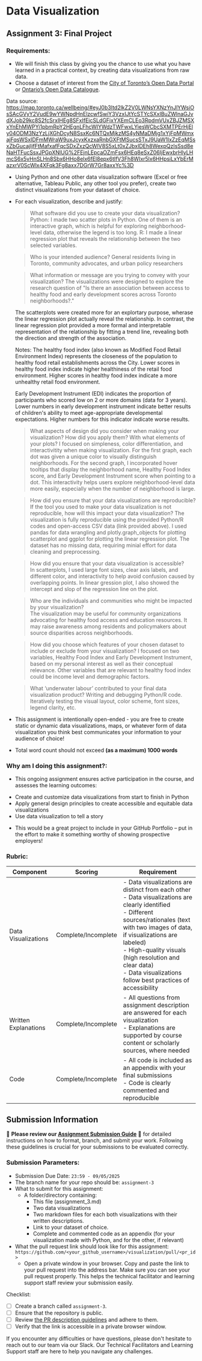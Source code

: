 # Data Visualization

## Assignment 3: Final Project

### Requirements:
- We will finish this class by giving you the chance to use what you have learned in a practical context, by creating data visualizations from raw data. 
- Choose a dataset of interest from the [City of Toronto’s Open Data Portal](https://www.toronto.ca/city-government/data-research-maps/open-data/) or [Ontario’s Open Data Catalogue](https://data.ontario.ca/). 

Data source: https://map.toronto.ca/wellbeing/#eyJ0b3Itd2lkZ2V0LWNsYXNzYnJlYWsiOsSAcGVyY2VudE9wYWNpdHnElzcwfSwiY3VzxIJtYcSTYcSXxIBuZWlnaGJvdXJob29kc8S2fcSrxIHEg8SFxIfEicSLdGFixYXEmCLEo3RpdmVUxZBJZMSXxYnEhMWPYi1pbmRpY2HEgnLFhcWIYWdzTWFwxLYiesWCbcSXMTPErHjEly04ODM3NzYzLjXGhDcyN8SsxKc6NTQxMjkzMS4yNMaDMjg1xYjFpMWmxajFqsWSxIDFmMWraW9uxJcyxKxzxaRnbGXFtMSucsSTxJ9UaW1lxZzEqMSsxZbGucajIjfFtMafxafFqcSDxZxzQcWlV8S5xLt0xZJbxIDEh8WexpQzIsSsd8eNaHTFucSsxJPGpXNlUG%2FEjnLEpcaOZmFsx6HEq8eSxZ06IjEwxbrHlyLHmcS6x5vHnSLHn8Sbx6HHo8elx6fEl8epx6tlfV3Fh8WIxr5lx6HHpsiLxYbErMazxrV0ScWlx4XFqk3Fg8axx7DGrW7Gr8axxYc%3D


- Using Python and one other data visualization software (Excel or free alternative, Tableau Public, any other tool you prefer), create two distinct visualizations from your dataset of choice.  
- For each visualization, describe and justify: 
    > What software did you use to create your data visualization?
        Python: I made two scatter plots in Python. One of them is an interactive graph, which is helpful for exploring neighborhood-level data, otherwise the legend is too long.
        R: I made a linear regression plot that reveals the relationship between the two selected variables.

    > Who is your intended audience? 
        General residents living in Toronto, community advocates, and urban policy researchers 

    > What information or message are you trying to convey with your visualization? 
    The visualizations were designed to explore the research question of "Is there an association between access to healthy food and early development scores across Toronto neighborhoods?." 

    The scatterplots were created more for an explortary purpose, wherase the linear regression plot actually reveal the relationship. In contrast, the linear regression plot provided a more formal and interpretable representation of the relationship by fitting a trend line, revealing both the direction and strength of the association.

    Notes:
    The healthy food index (also known as Modified Food Retail Environment Index) represents the closeness of the population to healthy food retail establishments across the City. 
    Lower scores in healthy food index indicate higher healthiness of the retail food environment. Higher scores in healthy food index indicate a more unhealthy retail food environment. 

    Early Development Instrument (EDI) indicates the proportion of participants who scored low on 2 or more domains (data for 3 years). 
    Lower numbers in early development instrument indicate better results of children's ability to meet age-appropriate developmental expectations. 
    Higher numbers for this indicator indicate worse results.  

    > What aspects of design did you consider when making your visualization? How did you apply them? With what elements of your plots? 
    I focused on simpleness, color differentiation, and interactivitity when making visualization. 
    For the first graph, each dot was given a unique color to visually distinguish neighborhoods.
    For the second graph, I incorporated hover tooltips that display the neighborhood name, Healthy Food Index score, and Early Development Instrument score when pointing to a dot. This interactivity helps users explore neighborhood-level data more easily, especially when the number of neighborhood is large.

    > How did you ensure that your data visualizations are reproducible? If the tool you used to make your data visualization is not reproducible, how will this impact your data visualization? 
    The visualization is fully reproducible using the provided Python/R codes and open-access CSV data (link provided above). I used pandas for data wrangling and plotly.graph_objects for plotting scatterplot and ggplot for plotting the linear regression plot. The dataset has no missing data, requiring minial effort for data cleaning and preprocessing.

    > How did you ensure that your data visualization is accessible?  
    In scatterplots, I used large font sizes, clear axis labels, and different color, and interactivity to help avoid confusion caused by overlapping points.
    In linear gression plot, I also showed the intercept and slop of the regression line on the plot. 

    > Who are the individuals and communities who might be impacted by your visualization?  
     The visualization may be useful for community organizations advocating for healthy food access and education resources. It may raise awareness among residents and policymakers about source disparities across neighborhoods.

    > How did you choose which features of your chosen dataset to include or exclude from your visualization? 
    I focused on two variables, Healthy Food Index and Early Development Instrument, based on my personal interest as well as their conceptual relevance. Other variables that are relevant to healthy food index could be income level and demographic factors. 
    
    > What ‘underwater labour’ contributed to your final data visualization product?
    Writing and debugging Python/R code.
    Iteratively testing the visual layout, color scheme, font sizes, legend clarity, etc.

- This assignment is intentionally open-ended - you are free to create static or dynamic data visualizations, maps, or whatever form of data visualization you think best communicates your information to your audience of choice! 
- Total word count should not exceed **(as a maximum) 1000 words** 
 
### Why am I doing this assignment?:  
- This ongoing assignment ensures active participation in the course, and assesses the learning outcomes: 
* Create and customize data visualizations from start to finish in Python
* Apply general design principles to create accessible and equitable data visualizations
* Use data visualization to tell a story  
- This would be a great project to include in your GitHub Portfolio – put in the effort to make it something worthy of showing prospective employers!

### Rubric:

| Component         | Scoring  | Requirement                                                                 |
|-------------------|----------|-----------------------------------------------------------------------------|
| Data Visualizations | Complete/Incomplete | - Data visualizations are distinct from each other<br>- Data visualizations are clearly identified<br>- Different sources/rationales (text with two images of data, if visualizations are labeled)<br>- High-quality visuals (high resolution and clear data)<br>- Data visualizations follow best practices of accessibility |
| Written Explanations | Complete/Incomplete | - All questions from assignment description are answered for each visualization<br>- Explanations are supported by course content or scholarly sources, where needed |
| Code              | Complete/Incomplete | - All code is included as an appendix with your final submissions<br>- Code is clearly commented and reproducible |

## Submission Information

🚨 **Please review our [Assignment Submission Guide](https://github.com/UofT-DSI/onboarding/blob/main/onboarding_documents/submissions.md)** 🚨 for detailed instructions on how to format, branch, and submit your work. Following these guidelines is crucial for your submissions to be evaluated correctly.

### Submission Parameters:
* Submission Due Date: `23:59 - 09/05/2025`
* The branch name for your repo should be: `assignment-3`
* What to submit for this assignment:
    * A folder/directory containing:
        * This file (assignment_3.md)
        * Two data visualizations 
        * Two markdown files for each both visualizations with their written descriptions.
        * Link to your dataset of choice.
        * Complete and commented code as an appendix (for your visualization made with Python, and for the other, if relevant) 
* What the pull request link should look like for this assignment: `https://github.com/<your_github_username>/visualization/pull/<pr_id>`
    * Open a private window in your browser. Copy and paste the link to your pull request into the address bar. Make sure you can see your pull request properly. This helps the technical facilitator and learning support staff review your submission easily.

Checklist:
- [ ] Create a branch called `assignment-3`.
- [ ] Ensure that the repository is public.
- [ ] Review [the PR description guidelines](https://github.com/UofT-DSI/onboarding/blob/main/onboarding_documents/submissions.md#guidelines-for-pull-request-descriptions) and adhere to them.
- [ ] Verify that the link is accessible in a private browser window.

If you encounter any difficulties or have questions, please don't hesitate to reach out to our team via our Slack. Our Technical Facilitators and Learning Support staff are here to help you navigate any challenges.
